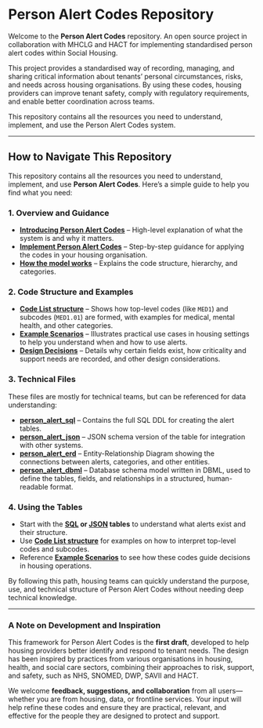 # Person Alert Codes Repository

Welcome to the **Person Alert Codes** repository. An open source project in collaboration with MHCLG and HACT for implementing standardised person alert codes within Social Housing. 

This project provides a standardised way of recording, managing, and sharing critical information about tenants’ personal circumstances, risks, and needs across housing organisations. By using these codes, housing providers can improve tenant safety, comply with regulatory requirements, and enable better coordination across teams.

This repository contains all the resources you need to understand, implement, and use the Person Alert Codes system.

---

## How to Navigate This Repository

This repository contains all the resources you need to understand, implement, and use **Person Alert Codes**. Here’s a simple guide to help you find what you need:

### 1. Overview and Guidance
- **[Introducing Person Alert Codes](./Introducing%20Person%20Alert%20Codes.md)** – High-level explanation of what the system is and why it matters.  
- **[Implement Person Alert Codes](./Implement%20Person%20Alert%20Codes.md)** – Step-by-step guidance for applying the codes in your housing organisation.  
- **[How the model works](./How%20the%20model%20works.md)** – Explains the code structure, hierarchy, and categories.

### 2. Code Structure and Examples
- **[Code List structure](./Code%20List%20Structure.md)** – Shows how top-level codes (like `MED1`) and subcodes (`MED1.01`) are formed, with examples for medical, mental health, and other categories.  
- **[Example Scenarios](./Example%20Scenarios.md)** – Illustrates practical use cases in housing settings to help you understand when and how to use alerts.  
- **[Design Decisions](./Design%20Decisions.md)** – Details why certain fields exist, how criticality and support needs are recorded, and other design considerations.

### 3. Technical Files
These files are mostly for technical teams, but can be referenced for data understanding:
- **[person_alert_sql](./person_alert_sql)** – Contains the full SQL DDL for creating the alert tables.
- **[person_alert_json](./person_alert_json)** – JSON schema version of the table for integration with other systems.  
- **[person_alert_erd](./person_alert_erd.svg)** – Entity-Relationship Diagram showing the connections between alerts, categories, and other entities.  
- **[person_alert_dbml](./person_alert_dbml)** – Database schema model written in DBML, used to define the tables, fields, and relationships in a structured, human-readable format.

### 4. Using the Tables
- Start with the **[SQL](./person_alert_sql) or [JSON](./person_alert_json) tables** to understand what alerts exist and their structure.  
- Use **[Code List structure](./Code%20List%20structure.md)** for examples on how to interpret top-level codes and subcodes.  
- Reference **[Example Scenarios](./Example%20Scenarios.md)** to see how these codes guide decisions in housing operations.  

By following this path, housing teams can quickly understand the purpose, use, and technical structure of Person Alert Codes without needing deep technical knowledge.

---

### A Note on Development and Inspiration

This framework for Person Alert Codes is the **first draft**, developed to help housing providers better identify and respond to tenant needs. The design has been inspired by practices from various organisations in housing, health, and social care sectors, combining their approaches to risk, support, and safety, such as NHS, SNOMED, DWP, SAVII and HACT.  

We welcome **feedback, suggestions, and collaboration** from all users—whether you are from housing, data, or frontline services. Your input will help refine these codes and ensure they are practical, relevant, and effective for the people they are designed to protect and support.

